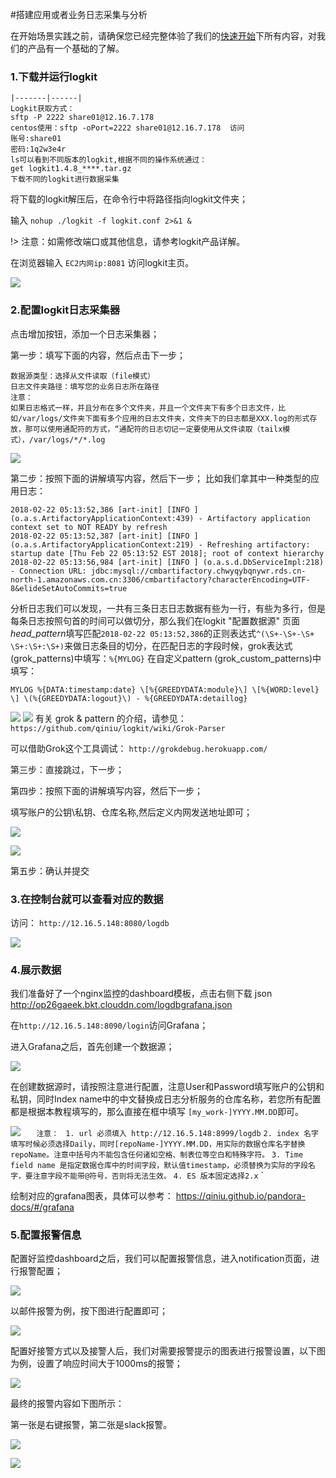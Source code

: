 #搭建应用或者业务日志采集与分析

在开始场景实践之前，请确保您已经完整体验了我们的[快速开始](prepare_the_data.md)下所有内容，对我们的产品有一个基础的了解。

### 1.下载并运行logkit
``` 
|-------|------|
Logkit获取方式：
sftp -P 2222 share01@12.16.7.178
centos使用：sftp -oPort=2222 share01@12.16.7.178  访问
账号:share01   
密码:1q2w3e4r
ls可以看到不同版本的logkit,根据不同的操作系统通过：
get logkit1.4.8_****.tar.gz
下载不同的logkit进行数据采集
``` 

将下载的logkit解压后，在命令行中将路径指向logkit文件夹；

输入 `nohup ./logkit -f logkit.conf 2>&1 &`

!> 注意：如需修改端口或其他信息，请参考logkit产品详解。

在浏览器输入 `EC2内网ip:8081` 访问logkit主页。

![](http://docs.qiniucdn.com/data_collection_logkit_4.png)

### 2.配置logkit日志采集器

点击增加按钮，添加一个日志采集器；

第一步：填写下面的内容，然后点击下一步；

```
数据源类型：选择从文件读取（file模式）
日志文件夹路径：填写您的业务日志所在路径
注意：
如果日志格式一样，并且分布在多个文件夹，并且一个文件夹下有多个日志文件，比如/var/logs/文件夹下面有多个应用的日志文件夹，文件夹下的日志都是XXX.log的形式存放，那可以使用通配符的方式，“通配符的日志切记一定要使用从文件读取（tailx模式），/var/logs/*/*.log
```

![](http://p59ej0qjj.bkt.clouddn.com/datasource.jpg)

第二步：按照下面的讲解填写内容，然后下一步；
比如我们拿其中一种类型的应用日志：

```
2018-02-22 05:13:52,386 [art-init] [INFO ] (o.a.s.ArtifactoryApplicationContext:439) - Artifactory application context set to NOT READY by refresh
2018-02-22 05:13:52,387 [art-init] [INFO ] (o.a.s.ArtifactoryApplicationContext:219) - Refreshing artifactory: startup date [Thu Feb 22 05:13:52 EST 2018]; root of context hierarchy
2018-02-22 05:13:56,984 [art-init] [INFO ] (o.a.s.d.DbServiceImpl:218) - Connection URL: jdbc:mysql://cmbartifactory.chwyqybqnywr.rds.cn-north-1.amazonaws.com.cn:3306/cmbartifactory?characterEncoding=UTF-8&elideSetAutoCommits=true
```
分析日志我们可以发现，一共有三条日志日志数据有些为一行，有些为多行，但是每条日志按照句首的时间可以做切分，那么我们在logkit "配置数据源" 页面*head_pattern*填写匹配`2018-02-22 05:13:52,386`的正则表达式`^(\S+-\S+-\S+ \S+:\S+:\S+)`来做日志条目的切分，在匹配日志的字段时候，grok表达式(grok_patterns)中填写：`%{MYLOG}`
在自定义pattern (grok_custom_patterns)中填写：

```
MYLOG %{DATA:timestamp:date} \[%{GREEDYDATA:module}\] \[%{WORD:level} \] \(%{GREEDYDATA:logout}\) - %{GREEDYDATA:detaillog}
```
![](http://p59ej0qjj.bkt.clouddn.com/peizhigrok.png)
![](http://p59ej0qjj.bkt.clouddn.com/grok2.png)
有关 grok & pattern 的介绍，请参见：
`https://github.com/qiniu/logkit/wiki/Grok-Parser`

可以借助Grok这个工具调试：
`http://grokdebug.herokuapp.com/`



第三步：直接跳过，下一步；

第四步：按照下面的讲解填写内容，然后下一步；

填写账户的公钥\私钥、仓库名称,然后定义内网发送地址即可；

![](http://p5bjfbphc.bkt.clouddn.com/fasong.png)

![](http://p5bjfbphc.bkt.clouddn.com/fasong2.png)

第五步：确认并提交

### 3.在控制台就可以查看对应的数据
访问：
`http://12.16.5.148:8080/logdb`

![](http://p59ej0qjj.bkt.clouddn.com/logdb.png)

### 4.展示数据

我们准备好了一个nginx监控的dashboard模板，点击右侧下载 json http://op26gaeek.bkt.clouddn.com/logdbgrafana.json

在`http://12.16.5.148:8090/login`访问Grafana；

进入Grafana之后，首先创建一个数据源；

![](http://docs.qiniucdn.com/nginx42.png)

在创建数据源时，请按照注意进行配置，注意User和Password填写账户的公钥和私钥，同时Index name中的中文替换成日志分析服务的仓库名称，若您所有配置都是根据本教程填写的，那么直接在框中填写 `[my_work-]YYYY.MM.DD`即可。

![](http://docs.qiniucdn.com/nginx44.png)
`	
注意： 
`
`
	1. url 必须填入 http://12.16.5.148:8999/logdb
`
`
	2. index 名字填写时候必须选择Daily，同时[repoName-]YYYY.MM.DD，用实际的数据仓库名字替换repoName。注意中括号内不能包含任何诸如空格、制表位等空白和特殊字符。
`
`
	3. Time field name 是指定数据仓库中的时间字段，默认值timestamp，必须替换为实际的字段名字，要注意字段不能带@符号，否则将无法生效。
`
`
	4. ES 版本固定选择2.x `
`	

绘制对应的grafana图表，具体可以参考：
https://qiniu.github.io/pandora-docs/#/grafana

### 5.配置报警信息

配置好监控dashboard之后，我们可以配置报警信息，进入notification页面，进行报警配置；

![](http://docs.qiniucdn.com/nginx59.png)

以邮件报警为例，按下图进行配置即可；

![](http://docs.qiniucdn.com/nginx60.png)

配置好接警方式以及接警人后，我们对需要报警提示的图表进行报警设置，以下图为例，设置了响应时间大于1000ms的报警；

![](http://docs.qiniucdn.com/nginx70.png)

最终的报警内容如下图所示：

第一张是右键报警，第二张是slack报警。

![](http://docs.qiniucdn.com/nginx50.png)

![](http://docs.qiniucdn.com/nginx51.png)
